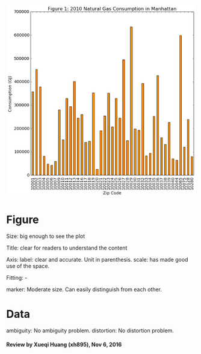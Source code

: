 ![kKristin Korsberg plot](https://github.com/clairehxq/PUI2016_xh895/blob/master/HW8_xh895/kk3374_plot.png)

# Figure
Size: big enough to see the plot

Title: clear for readers to understand the content

Axis: 
      label: clear and accurate. Unit in parenthesis.
      scale: has made good use of the space.
      
Fitting: -

marker: Moderate size. Can easily distinguish from each other.

# Data
ambiguity: No ambiguity problem.
distortion: No distortion problem.

#### Review by Xueqi Huang (xh895), Nov 6, 2016
